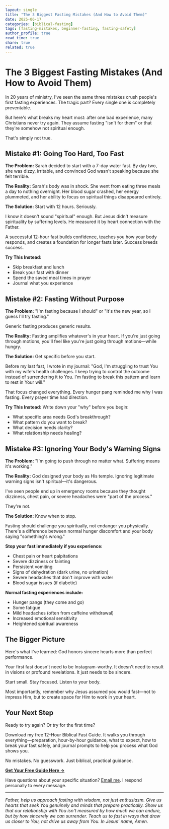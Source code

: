 ```yaml
---
layout: single
title: "The 3 Biggest Fasting Mistakes (And How to Avoid Them)"
date: 2025-06-17
categories: [biblical-fasting]
tags: [fasting-mistakes, beginner-fasting, fasting-safety]
author_profile: true
read_time: true
share: true
related: true
---
```


# The 3 Biggest Fasting Mistakes (And How to Avoid Them)

In 20 years of ministry, I've seen the same three mistakes crush people's first fasting experiences. The tragic part? Every single one is completely preventable.

But here's what breaks my heart most: after one bad experience, many Christians never try again. They assume fasting "isn't for them" or that they're somehow not spiritual enough.

That's simply not true.

## Mistake #1: Going Too Hard, Too Fast

**The Problem:** Sarah decided to start with a 7-day water fast. By day two, she was dizzy, irritable, and convinced God wasn't speaking because she felt terrible.

**The Reality:** Sarah's body was in shock. She went from eating three meals a day to nothing overnight. Her blood sugar crashed, her energy plummeted, and her ability to focus on spiritual things disappeared entirely.

**The Solution:** Start with 12 hours. Seriously. 

I know it doesn't sound "spiritual" enough. But Jesus didn't measure spirituality by suffering levels. He measured it by heart connection with the Father.

A successful 12-hour fast builds confidence, teaches you how your body responds, and creates a foundation for longer fasts later. Success breeds success.

**Try This Instead:**
- Skip breakfast and lunch
- Break your fast with dinner
- Spend the saved meal times in prayer
- Journal what you experience

## Mistake #2: Fasting Without Purpose

**The Problem:** "I'm fasting because I should" or "It's the new year, so I guess I'll try fasting."

Generic fasting produces generic results.

**The Reality:** Fasting amplifies whatever's in your heart. If you're just going through motions, you'll feel like you're just going through motions—while hungry.

**The Solution:** Get specific before you start.

Before my last fast, I wrote in my journal: "God, I'm struggling to trust You with my wife's health challenges. I keep trying to control the outcome instead of surrendering it to You. I'm fasting to break this pattern and learn to rest in Your will."

That focus changed everything. Every hunger pang reminded me why I was fasting. Every prayer time had direction.

**Try This Instead:**
Write down your "why" before you begin:
- What specific area needs God's breakthrough?
- What pattern do you want to break?
- What decision needs clarity?
- What relationship needs healing?

## Mistake #3: Ignoring Your Body's Warning Signs

**The Problem:** "I'm going to push through no matter what. Suffering means it's working."

**The Reality:** God designed your body as His temple. Ignoring legitimate warning signs isn't spiritual—it's dangerous.

I've seen people end up in emergency rooms because they thought dizziness, chest pain, or severe headaches were "part of the process."

They're not.

**The Solution:** Know when to stop.

Fasting should challenge you spiritually, not endanger you physically. There's a difference between normal hunger discomfort and your body saying "something's wrong."

**Stop your fast immediately if you experience:**
- Chest pain or heart palpitations
- Severe dizziness or fainting
- Persistent vomiting
- Signs of dehydration (dark urine, no urination)
- Severe headaches that don't improve with water
- Blood sugar issues (if diabetic)

**Normal fasting experiences include:**
- Hunger pangs (they come and go)
- Some fatigue
- Mild headaches (often from caffeine withdrawal)
- Increased emotional sensitivity
- Heightened spiritual awareness

## The Bigger Picture

Here's what I've learned: God honors sincere hearts more than perfect performance.

Your first fast doesn't need to be Instagram-worthy. It doesn't need to result in visions or profound revelations. It just needs to be sincere.

Start small. Stay focused. Listen to your body.

Most importantly, remember why Jesus assumed you would fast—not to impress Him, but to create space for Him to work in your heart.

## Your Next Step

Ready to try again? Or try for the first time?

Download my free 12-Hour Biblical Fast Guide. It walks you through everything—preparation, hour-by-hour guidance, what to expect, how to break your fast safely, and journal prompts to help you process what God shows you.

No mistakes. No guesswork. Just biblical, practical guidance.

**[Get Your Free Guide Here →](/resources/)**

Have questions about your specific situation? [Email me](mailto:practicalbiblicalfasting@1513church.org). I respond personally to every message.

---

*Father, help us approach fasting with wisdom, not just enthusiasm. Give us hearts that seek You genuinely and minds that prepare practically. Show us that our relationship with You isn't measured by how much we can endure, but by how sincerely we can surrender. Teach us to fast in ways that draw us closer to You, not drive us away from You. In Jesus' name, Amen.*
